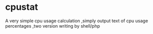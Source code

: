 # cpustat
A very simple cpu usage calculation ,simply output text of cpu usage percentages ,two version writing by shell/php 
